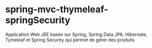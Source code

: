 # spring-mvc-thymeleaf-springSecurity

Application Web JEE basée sur Spring, Spring Data JPA, Hibernate, Tymeleaf et Spring Security qui permet de gérer des produits 

